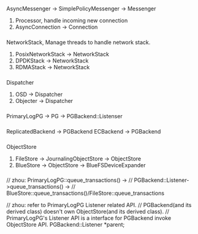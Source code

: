 


###
AsyncMessenger -> SimplePolicyMessenger -> Messenger

1. Processor, handle incoming new connection
1. AsyncConnection -> Connection
###
NetworkStack, Manage threads to handle network stack.
1. PosixNetworkStack -> NetworkStack
1. DPDKStack -> NetworkStack
1. RDMAStack -> NetworkStack

###
Dispatcher

1. OSD -> Dispatcher
1. Objecter -> Dispatcher

###
PrimaryLogPG -> PG
             -> PGBackend::Listenser

###

ReplicatedBackend -> PGBackend
ECBackend -> PGBackend


###
ObjectStore

1. FileStore -> JournalingObjectStore -> ObjectStore
1. BlueStore -> ObjectStore
             -> BlueFSDeviceExpander



###
  // zhou: PrimaryLogPG::queue_transactions() ->
  //         PGBackend::Listener->queue_transactions() ->
  //            BlueStore::queue_transactions()/FileStore::queue_transactions



   // zhou: refer to PrimaryLogPG Listener related API.
   //       PGBackend(and its derived class) doesn't own ObjectStore(and its derived class).
   //       PrimaryLogPG's Listener API is a interface for PGBackend invoke ObjectStore API.
   PGBackend::Listener *parent;
